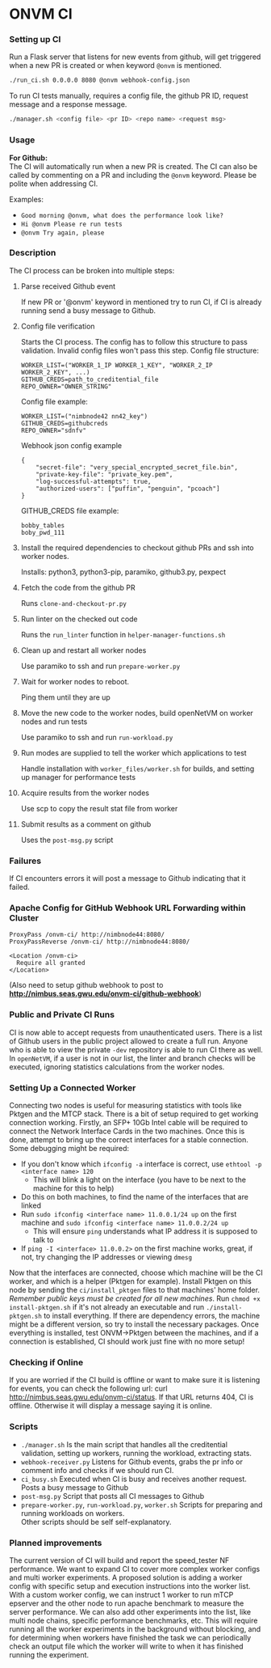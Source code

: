 # ONVM CI

### Setting up CI
Run a Flask server that listens for new events from github, will get triggered when a new PR is created or when keyword `@onvm` is mentioned.  
```sh
./run_ci.sh 0.0.0.0 8080 @onvm webhook-config.json
```

To run CI tests manually, requires a config file, the github PR ID, request message and a response message.  
```sh
./manager.sh <config file> <pr ID> <repo name> <request msg>
```  

### Usage
**For Github:**  
The CI will automatically run when a new PR is created. The CI can also be called by commenting on a PR and including the `@onvm` keyword. Please be polite when addressing CI.   

Examples:  
 - `Good morning @onvm, what does the performance look like?`  
 - `Hi @onvm Please re run tests`  
 - `@onvm Try again, please`  

### Description
The CI process can be broken into multiple steps:
1. Parse received Github event

    If new PR or '@onvm' keyword in mentioned try to run CI, if CI is already running send a busy message to Github.

2. Config file verification

    Starts the CI process. The config has to follow this structure to pass validation. Invalid config files won't pass this step.
    Config file structure:
    ```
    WORKER_LIST=("WORKER_1_IP WORKER_1_KEY", "WORKER_2_IP WORKER_2_KEY", ...)
    GITHUB_CREDS=path_to_creditential_file
    REPO_OWNER="OWNER_STRING"
    ```

    Config file example:
    ```
    WORKER_LIST=("nimbnode42 nn42_key")
    GITHUB_CREDS=githubcreds
    REPO_OWNER="sdnfv"
    ```

    Webhook json config example
    ```
    {
        "secret-file": "very_special_encrypted_secret_file.bin",
        "private-key-file": "private_key.pem", 
        "log-successful-attempts": true,
        "authorized-users": ["puffin", "penguin", "pcoach"]
    }
    ```

    GITHUB_CREDS file example:
    ```
    bobby_tables
    boby_pwd_111
    ```

3. Install the required dependencies to checkout github PRs and ssh into worker nodes.

    Installs: python3, python3-pip, paramiko, github3.py, pexpect

4. Fetch the code from the github PR

    Runs `clone-and-checkout-pr.py`

5. Run linter on the checked out code

    Runs the `run_linter` function in `helper-manager-functions.sh`

6. Clean up and restart all worker nodes

    Use paramiko to ssh and run `prepare-worker.py`

7. Wait for worker nodes to reboot.

    Ping them until they are up

8. Move the new code to the worker nodes, build openNetVM on worker nodes and run tests

    Use paramiko to ssh and run `run-workload.py`

9. Run modes are supplied to tell the worker which applications to test

     Handle installation with `worker_files/worker.sh` for builds, and setting up manager for performance tests

10. Acquire results from the worker nodes

    Use scp to copy the result stat file from worker

11. Submit results as a comment on github

    Uses the `post-msg.py` script

### Failures
If CI encounters errors it will post a message to Github indicating that it failed.

### Apache Config for GitHub Webhook URL Forwarding within Cluster

```
ProxyPass /onvm-ci/ http://nimbnode44:8080/
ProxyPassReverse /onvm-ci/ http://nimbnode44:8080/

<Location /onvm-ci>
  Require all granted
</Location>
```  
(Also need to setup github webhook to post to **http://nimbus.seas.gwu.edu/onvm-ci/github-webhook**)

### Public and Private CI Runs

CI is now able to accept requests from unauthenticated users. There is a list of Github users in the public project allowed to create a full run. Anyone who is able to view the private `-dev` repository is able to run CI there as well. In `openNetVM`, if a user is not in our list, the linter and branch checks will be executed, ignoring statistics calculations from the worker nodes.

### Setting Up a Connected Worker

Connecting two nodes is useful for measuring statistics with tools like Pktgen and the MTCP stack. There is a bit of setup required to get working connection working. Firstly, an SFP+ 10Gb Intel cable will be required to connect the Network Interface Cards in the two machines. Once this is done, attempt to bring up the correct interfaces for a stable connection. Some debugging might be required:  
- If you don't know which `ifconfig -a` interface is correct, use `ethtool -p <interface name> 120`  
  - This will blink a light on the interface (you have to be next to the machine for this to help)
- Do this on both machines, to find the name of the interfaces that are linked
- Run `sudo ifconfig <interface name> 11.0.0.1/24 up` on the first machine and `sudo ifconfig <interface name> 11.0.0.2/24 up`
  - This will ensure `ping` understands what IP address it is supposed to talk to
- If `ping -I <interface> 11.0.0.2>` on the first machine works, great, if not, try changing the IP addresses or viewing `dmesg`

Now that the interfaces are connected, choose which machine will be the CI worker, and which is a helper (Pktgen for example). Install Pktgen on this node by sending the `ci/install_pktgen` files to that machines' home folder. *Remember public keys must be created for all new machines*. Run `chmod +x install-pktgen.sh` if it's not already an executable and run `./install-pktgen.sh` to install everything. If there are dependency errors, the machine might be a different version, so try to install the necessary packages. Once everything is installed, test ONVM->Pktgen between the machines, and if a connection is established, CI should work just fine with no more setup!

### Checking if Online

If you are worried if the CI build is offline or want to make sure it is listening for events, you can check the following url: curl http://nimbus.seas.gwu.edu/onvm-ci/status.  If that URL returns 404, CI is offline.  Otherwise it will display a message saying it is online.

### Scripts
 - `./manager.sh` Is the main script that handles all the creditential validation, setting up workers, running the workload, extracting stats.
 - `webhook-receiver.py` Listens for Github events, grabs the pr info or comment info and checks if we should run CI.
 - `ci_busy.sh` Executed when CI is busy and receives another request. Posts a busy message to Github
 - `post-msg.py` Script that posts all CI messages to Github
 - `prepare-worker.py`, `run-workload.py`, `worker.sh` Scripts for preparing and running workloads on workers.  
Other scripts should be self self-explanatory. 

### Planned improvements
The current version of CI will build and report the speed_tester NF performance. We want to expand CI to cover more complex worker configs and multi worker experiments. A proposed solution is adding a worker config with specific setup and execution instructions into the worker list. With a custom worker config, we can instruct 1 worker to run mTCP epserver and the other node to run apache benchmark to measure the server performance. We can also add other experiments into the list, like multi node chains, specific performance benchmarks, etc. This will require running all the worker experiments in the background without blocking, and for determining when workers have finished the task we can periodically check an output file which the worker will write to when it has finished running the experiment. 
